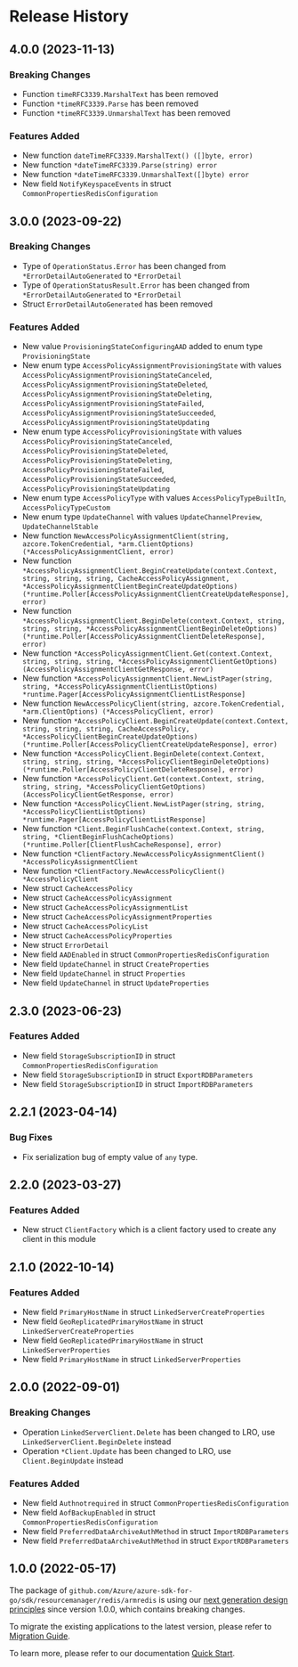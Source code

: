 # Release History

## 4.0.0 (2023-11-13)
### Breaking Changes

- Function `timeRFC3339.MarshalText` has been removed
- Function `*timeRFC3339.Parse` has been removed
- Function `*timeRFC3339.UnmarshalText` has been removed

### Features Added

- New function `dateTimeRFC3339.MarshalText() ([]byte, error)`
- New function `*dateTimeRFC3339.Parse(string) error`
- New function `*dateTimeRFC3339.UnmarshalText([]byte) error`
- New field `NotifyKeyspaceEvents` in struct `CommonPropertiesRedisConfiguration`


## 3.0.0 (2023-09-22)
### Breaking Changes

- Type of `OperationStatus.Error` has been changed from `*ErrorDetailAutoGenerated` to `*ErrorDetail`
- Type of `OperationStatusResult.Error` has been changed from `*ErrorDetailAutoGenerated` to `*ErrorDetail`
- Struct `ErrorDetailAutoGenerated` has been removed

### Features Added

- New value `ProvisioningStateConfiguringAAD` added to enum type `ProvisioningState`
- New enum type `AccessPolicyAssignmentProvisioningState` with values `AccessPolicyAssignmentProvisioningStateCanceled`, `AccessPolicyAssignmentProvisioningStateDeleted`, `AccessPolicyAssignmentProvisioningStateDeleting`, `AccessPolicyAssignmentProvisioningStateFailed`, `AccessPolicyAssignmentProvisioningStateSucceeded`, `AccessPolicyAssignmentProvisioningStateUpdating`
- New enum type `AccessPolicyProvisioningState` with values `AccessPolicyProvisioningStateCanceled`, `AccessPolicyProvisioningStateDeleted`, `AccessPolicyProvisioningStateDeleting`, `AccessPolicyProvisioningStateFailed`, `AccessPolicyProvisioningStateSucceeded`, `AccessPolicyProvisioningStateUpdating`
- New enum type `AccessPolicyType` with values `AccessPolicyTypeBuiltIn`, `AccessPolicyTypeCustom`
- New enum type `UpdateChannel` with values `UpdateChannelPreview`, `UpdateChannelStable`
- New function `NewAccessPolicyAssignmentClient(string, azcore.TokenCredential, *arm.ClientOptions) (*AccessPolicyAssignmentClient, error)`
- New function `*AccessPolicyAssignmentClient.BeginCreateUpdate(context.Context, string, string, string, CacheAccessPolicyAssignment, *AccessPolicyAssignmentClientBeginCreateUpdateOptions) (*runtime.Poller[AccessPolicyAssignmentClientCreateUpdateResponse], error)`
- New function `*AccessPolicyAssignmentClient.BeginDelete(context.Context, string, string, string, *AccessPolicyAssignmentClientBeginDeleteOptions) (*runtime.Poller[AccessPolicyAssignmentClientDeleteResponse], error)`
- New function `*AccessPolicyAssignmentClient.Get(context.Context, string, string, string, *AccessPolicyAssignmentClientGetOptions) (AccessPolicyAssignmentClientGetResponse, error)`
- New function `*AccessPolicyAssignmentClient.NewListPager(string, string, *AccessPolicyAssignmentClientListOptions) *runtime.Pager[AccessPolicyAssignmentClientListResponse]`
- New function `NewAccessPolicyClient(string, azcore.TokenCredential, *arm.ClientOptions) (*AccessPolicyClient, error)`
- New function `*AccessPolicyClient.BeginCreateUpdate(context.Context, string, string, string, CacheAccessPolicy, *AccessPolicyClientBeginCreateUpdateOptions) (*runtime.Poller[AccessPolicyClientCreateUpdateResponse], error)`
- New function `*AccessPolicyClient.BeginDelete(context.Context, string, string, string, *AccessPolicyClientBeginDeleteOptions) (*runtime.Poller[AccessPolicyClientDeleteResponse], error)`
- New function `*AccessPolicyClient.Get(context.Context, string, string, string, *AccessPolicyClientGetOptions) (AccessPolicyClientGetResponse, error)`
- New function `*AccessPolicyClient.NewListPager(string, string, *AccessPolicyClientListOptions) *runtime.Pager[AccessPolicyClientListResponse]`
- New function `*Client.BeginFlushCache(context.Context, string, string, *ClientBeginFlushCacheOptions) (*runtime.Poller[ClientFlushCacheResponse], error)`
- New function `*ClientFactory.NewAccessPolicyAssignmentClient() *AccessPolicyAssignmentClient`
- New function `*ClientFactory.NewAccessPolicyClient() *AccessPolicyClient`
- New struct `CacheAccessPolicy`
- New struct `CacheAccessPolicyAssignment`
- New struct `CacheAccessPolicyAssignmentList`
- New struct `CacheAccessPolicyAssignmentProperties`
- New struct `CacheAccessPolicyList`
- New struct `CacheAccessPolicyProperties`
- New struct `ErrorDetail`
- New field `AADEnabled` in struct `CommonPropertiesRedisConfiguration`
- New field `UpdateChannel` in struct `CreateProperties`
- New field `UpdateChannel` in struct `Properties`
- New field `UpdateChannel` in struct `UpdateProperties`


## 2.3.0 (2023-06-23)
### Features Added

- New field `StorageSubscriptionID` in struct `CommonPropertiesRedisConfiguration`
- New field `StorageSubscriptionID` in struct `ExportRDBParameters`
- New field `StorageSubscriptionID` in struct `ImportRDBParameters`


## 2.2.1 (2023-04-14)
### Bug Fixes

- Fix serialization bug of empty value of `any` type.


## 2.2.0 (2023-03-27)
### Features Added

- New struct `ClientFactory` which is a client factory used to create any client in this module


## 2.1.0 (2022-10-14)

### Features Added

- New field `PrimaryHostName` in struct `LinkedServerCreateProperties`
- New field `GeoReplicatedPrimaryHostName` in struct `LinkedServerCreateProperties`
- New field `GeoReplicatedPrimaryHostName` in struct `LinkedServerProperties`
- New field `PrimaryHostName` in struct `LinkedServerProperties`


## 2.0.0 (2022-09-01)
### Breaking Changes

- Operation `LinkedServerClient.Delete` has been changed to LRO, use `LinkedServerClient.BeginDelete` instead
- Operation `*Client.Update` has been changed to LRO, use `Client.BeginUpdate` instead

### Features Added

- New field `Authnotrequired` in struct `CommonPropertiesRedisConfiguration`
- New field `AofBackupEnabled` in struct `CommonPropertiesRedisConfiguration`
- New field `PreferredDataArchiveAuthMethod` in struct `ImportRDBParameters`
- New field `PreferredDataArchiveAuthMethod` in struct `ExportRDBParameters`


## 1.0.0 (2022-05-17)

The package of `github.com/Azure/azure-sdk-for-go/sdk/resourcemanager/redis/armredis` is using our [next generation design principles](https://azure.github.io/azure-sdk/general_introduction.html) since version 1.0.0, which contains breaking changes.

To migrate the existing applications to the latest version, please refer to [Migration Guide](https://aka.ms/azsdk/go/mgmt/migration).

To learn more, please refer to our documentation [Quick Start](https://aka.ms/azsdk/go/mgmt).
